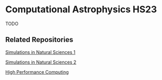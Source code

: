 # Computational Astrophysics HS23

TODO

## Related Repositories

[Simulations in Natural Sciences 1](https://github.com/arminveres/esc201-hs22)

[Simulations in Natural Sciences 2](https://github.com/arminveres/esc202-fs23)

[High Performance Computing](https://github.com/arminveres/esc401-hpc-hs22)

